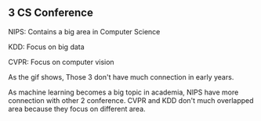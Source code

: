 ## 3 CS Conference

NIPS: Contains a big area in Computer Science

KDD: Focus on big data

CVPR: Focus on computer vision

As the gif shows, Those 3 don't have much connection in early years. 

As machine learning becomes a big topic in academia, NIPS have more connection with other 2 conference. CVPR and KDD don't much overlapped area because they focus on different area.

